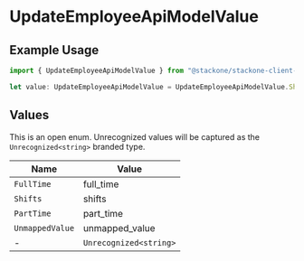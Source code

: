 # UpdateEmployeeApiModelValue

## Example Usage

```typescript
import { UpdateEmployeeApiModelValue } from "@stackone/stackone-client-ts/sdk/models/shared";

let value: UpdateEmployeeApiModelValue = UpdateEmployeeApiModelValue.Shifts;
```

## Values

This is an open enum. Unrecognized values will be captured as the `Unrecognized<string>` branded type.

| Name                   | Value                  |
| ---------------------- | ---------------------- |
| `FullTime`             | full_time              |
| `Shifts`               | shifts                 |
| `PartTime`             | part_time              |
| `UnmappedValue`        | unmapped_value         |
| -                      | `Unrecognized<string>` |